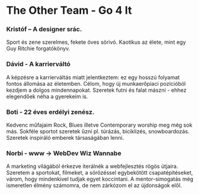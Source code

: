﻿# The Other Team - Go 4 It

### Kristóf – A designer srác.

Sport és zene szerelmes, fekete öves sörivó. Kaotikus az élete, mint egy Guy Ritchie forgatókönyv.

### Dávid - A karrierváltó

A képzésre a karrierváltás miatt jelentkeztem: ez egy hosszú folyamat fontos állomása az életemben. Célom, hogy új munkaerőpiaci pozícióból kezdjem a dolgos mindennapokat. Szeretek futni és falat mászni - ehhez elegendőek néha a gyerekeim is.

### Boti - 22 éves erdélyi zenész.

Kedvenc műfajaim Rock, Blues illetve Contemporary worship meg még sok más. Sokféle sportot szeretek űzni pl. túrázás, biciklizés, snowboardozás. Szeretek inspiráló emberek társaságában lenni.

### Norbi - www -> WebDev Wiz Wannabe

A marketing világából érkezve iterálnék a webfejlesztés rögös útjaira. Szeretem a sportokat, filmeket, a sörözéssel egybekötött csapatépítéseket, várom, hogy mindenkivel tudjak egyet koccintani. A mentor-simogatás még ismeretlen élmény számomra, de nem zárkózom el az újdonságok elől.

